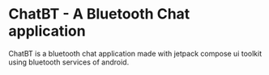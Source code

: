 # ChatBT - A Bluetooth Chat application

ChatBT is a bluetooth chat application made with jetpack compose ui toolkit using bluetooth services of android.
